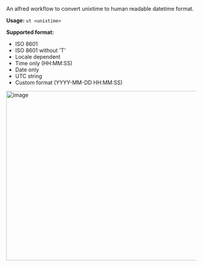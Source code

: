 An alfred workflow to convert unixtime to human readable datetime format.

**Usage:**
`ut <unixtime>`

**Supported format:**
- ISO 8601                            
- ISO 8601 without 'T'                
- Locale dependent                    
- Time only (HH:MM:SS)                
- Date only                           
- UTC string                          
- Custom format (YYYY-MM-DD HH:MM:SS) 

<img width="764" height="448" alt="image" src="https://github.com/user-attachments/assets/4e9026f2-130c-4868-8f09-924ad915653c" />

